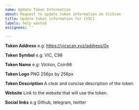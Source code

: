 ```yaml
---
name: Update Token Information
about: Request to update token information on VicScan
title: Update token information for [VIC]
labels: help wanted
assignees: ''

---
```


**Token Address**
e.g: https://vicscan.xyz/address/0x

**Token Symbol**
e.g: VIC, C98

**Token Name**
e.g: Viction, Coin98

**Token Logo**
PNG 256px by 256px

**Token Description**
A clear and concise description of the token.

**Website**
Link to the website that will use the token.

**Social links**
e.g Github, telegram, twitter
